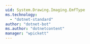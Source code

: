 ```yaml
---
uid: System.Drawing.Imaging.EmfType
ms.technology: 
  - "dotnet-standard"
author: "dotnet-bot"
ms.author: "dotnetcontent"
manager: "wpickett"
---
```

